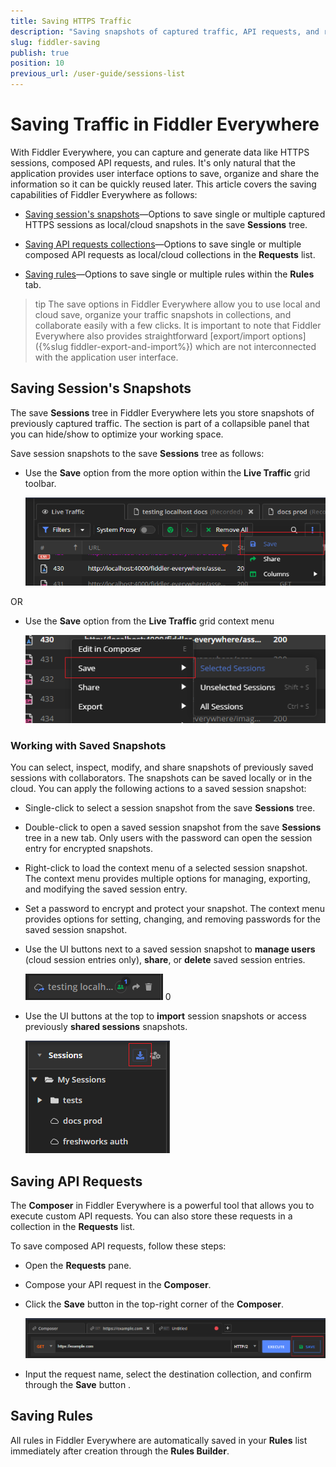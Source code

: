 ```yaml
---
title: Saving HTTPS Traffic
description: "Saving snapshots of captured traffic, API requests, and rules with the Fiddler Everywhere web-debugging proxy application."
slug: fiddler-saving
publish: true
position: 10
previous_url: /user-guide/sessions-list
---
```


# Saving Traffic in Fiddler Everywhere

With Fiddler Everywhere, you can capture and generate data like HTTPS sessions, composed API requests, and rules. It's only natural that the application provides user interface options to save, organize and share the information so it can be quickly reused later. This article covers the saving capabilities of Fiddler Everywhere as follows:

- [Saving session's snapshots](#saving-sessions-snapshots)&mdash;Options to save single or multiple captured HTTPS sessions as local/cloud snapshots in the save **Sessions** tree.

- [Saving API requests collections](#saving-api-requests)&mdash;Options to save single or multiple composed API requests as local/cloud collections in the **Requests** list.

- [Saving rules](#saving-rules)&mdash;Options to save single or multiple rules within the **Rules** tab.


>tip The save options in Fiddler Everywhere allow you to use local and cloud save, organize your traffic snapshots in collections, and collaborate easily with a few clicks. It is important to note that Fiddler Everywhere also provides straightforward [export/import options]({%slug fiddler-export-and-import%}) which are not interconnected with the application user interface.


## Saving Session's Snapshots

The save **Sessions** tree in Fiddler Everywhere lets you store snapshots of previously captured traffic. The section is part of a collapsible panel that you can hide/show to optimize your working space. 

Save session snapshots to the save **Sessions** tree as follows:

- Use the **Save** option from the more option within the **Live Traffic** grid toolbar.

    !["Save" in the toolbar](../images/collaboration/save-toolbar.png)

OR

- Use the **Save** option from the **Live Traffic** grid context menu

    !["Save" option from the context menu](../images/collaboration/save-context-menu.png)

### Working with Saved Snapshots

You can select, inspect, modify, and share snapshots of previously saved sessions with collaborators. The snapshots can be saved locally or in the cloud. You can apply the following actions to a saved session snapshot:

- Single-click to select a session snapshot from the save **Sessions** tree.

- Double-click to open a saved session snapshot from the save **Sessions** tree in a new tab. Only users with the password can open the session entry for encrypted snapshots.

- Right-click to load the context menu of a selected session snapshot. The context menu provides multiple options for managing, exporting, and modifying the saved session entry. 

- Set a password to encrypt and protect your snapshot. The context menu provides options for setting, changing, and removing passwords for the saved session snapshot.

- Use the UI buttons next to a saved session snapshot to **manage users** (cloud session entries only), **share**, or **delete** saved session entries.

    ![Snapshot UI options](../images/collaboration/save-session-ui-buttons.png)
0
- Use the UI buttons at the top to **import** session snapshots or access previously **shared sessions** snapshots.

    ![Sessions list UI options](../images/collaboration/save-sessions-list-button.png)

    
## Saving API Requests

The **Composer** in Fiddler Everywhere is a powerful tool that allows you to execute custom API requests. You can also store these requests in a collection in the **Requests** list.

To save composed API requests, follow these steps:

- Open the **Requests** pane.

- Compose your API request in the **Composer**.

- Click the **Save** button in the top-right corner of the **Composer**. 

    ![Save an API request collection](../images/collaboration/save-requests-composer.png)

- Input the request name, select the destination collection, and confirm through the **Save** button
.

## Saving Rules

All rules in Fiddler Everywhere are automatically saved in your **Rules** list immediately after creation through the **Rules Builder**.